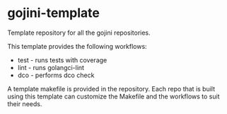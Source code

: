 # gojini-template

Template repository for all the gojini repositories.

This template provides the following workflows:

* test - runs tests with coverage
* lint - runs golangci-lint
* dco - performs dco check

A template makefile is provided in the repository. Each repo that is built
using this template can customize the Makefile and the workflows to suit their
needs.
